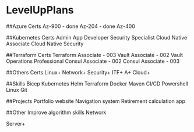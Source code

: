 # LevelUpPlans

##Azure Certs
Az-900 - done
Az-204 - done
Az-400 


##Kubernetes Certs
Admin 
App Developer
Security Specialist
Cloud Native Associate
Cloud Native Security 


##Terraform Certs
Terraform Associate - 003
Vault Associate - 002
Vault Operations Professional 
Consul Associate - 002
Consul Associate - 003 


##Others Certs 
Linux+
Network+
Security+
ITF+
A+
Cloud+


##Skills 
Bicep
Kubernetes 
Helm 
Terraform 
Docker 
Maven 
CI/CD 
Powershell 
Linux 
Git 


##Projects 
Portfolio website
Navigation system
Retirement calculation app 


##Other
Improve algorithm skills 
Network



Server+
